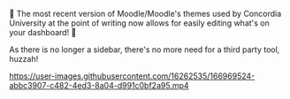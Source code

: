 🥳 The most recent version of Moodle/Moodle's themes used by Concordia University at the point of writing now allows for easily editing what's on your dashboard! 🥳

As there is no longer a sidebar, there's no more need for a third party tool, huzzah! 

https://user-images.githubusercontent.com/16262535/166969524-abbc3907-c482-4ed3-8a04-d991c0bf2a95.mp4
 
